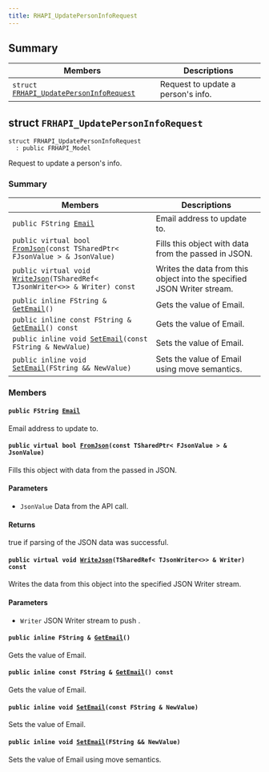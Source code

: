 ```yaml
---
title: RHAPI_UpdatePersonInfoRequest
---
```


## Summary

 Members                        | Descriptions                                
--------------------------------|---------------------------------------------
`struct `[`FRHAPI_UpdatePersonInfoRequest`](#structFRHAPI__UpdatePersonInfoRequest) | Request to update a person&#39;s info.

## struct `FRHAPI_UpdatePersonInfoRequest` <a id="structFRHAPI__UpdatePersonInfoRequest"></a>

```
struct FRHAPI_UpdatePersonInfoRequest
  : public FRHAPI_Model
```

Request to update a person&#39;s info.

### Summary

 Members                        | Descriptions                                
--------------------------------|---------------------------------------------
`public FString `[`Email`](#structFRHAPI__UpdatePersonInfoRequest_1af5a820fdad3bb4e59df07be959c7858e) | Email address to update to.
`public virtual bool `[`FromJson`](#structFRHAPI__UpdatePersonInfoRequest_1ab271bcfd365918be206355786350fdf7)`(const TSharedPtr< FJsonValue > & JsonValue)` | Fills this object with data from the passed in JSON.
`public virtual void `[`WriteJson`](#structFRHAPI__UpdatePersonInfoRequest_1a1bb8ac0bd4701974658495b231443f57)`(TSharedRef< TJsonWriter<>> & Writer) const` | Writes the data from this object into the specified JSON Writer stream.
`public inline FString & `[`GetEmail`](#structFRHAPI__UpdatePersonInfoRequest_1af78a67575dd9865d044c07949b497844)`()` | Gets the value of Email.
`public inline const FString & `[`GetEmail`](#structFRHAPI__UpdatePersonInfoRequest_1a45d6be43aae6a507a369fcd3a7bf6501)`() const` | Gets the value of Email.
`public inline void `[`SetEmail`](#structFRHAPI__UpdatePersonInfoRequest_1a645433b72c507ec2fe0e716b643527cb)`(const FString & NewValue)` | Sets the value of Email.
`public inline void `[`SetEmail`](#structFRHAPI__UpdatePersonInfoRequest_1a029fb9fdd039ad651f3afb5856dbd27f)`(FString && NewValue)` | Sets the value of Email using move semantics.

### Members

#### `public FString `[`Email`](#structFRHAPI__UpdatePersonInfoRequest_1af5a820fdad3bb4e59df07be959c7858e) <a id="structFRHAPI__UpdatePersonInfoRequest_1af5a820fdad3bb4e59df07be959c7858e"></a>

Email address to update to.

#### `public virtual bool `[`FromJson`](#structFRHAPI__UpdatePersonInfoRequest_1ab271bcfd365918be206355786350fdf7)`(const TSharedPtr< FJsonValue > & JsonValue)` <a id="structFRHAPI__UpdatePersonInfoRequest_1ab271bcfd365918be206355786350fdf7"></a>

Fills this object with data from the passed in JSON.

#### Parameters
* `JsonValue` Data from the API call.

#### Returns
true if parsing of the JSON data was successful.

#### `public virtual void `[`WriteJson`](#structFRHAPI__UpdatePersonInfoRequest_1a1bb8ac0bd4701974658495b231443f57)`(TSharedRef< TJsonWriter<>> & Writer) const` <a id="structFRHAPI__UpdatePersonInfoRequest_1a1bb8ac0bd4701974658495b231443f57"></a>

Writes the data from this object into the specified JSON Writer stream.

#### Parameters
* `Writer` JSON Writer stream to push .

#### `public inline FString & `[`GetEmail`](#structFRHAPI__UpdatePersonInfoRequest_1af78a67575dd9865d044c07949b497844)`()` <a id="structFRHAPI__UpdatePersonInfoRequest_1af78a67575dd9865d044c07949b497844"></a>

Gets the value of Email.

#### `public inline const FString & `[`GetEmail`](#structFRHAPI__UpdatePersonInfoRequest_1a45d6be43aae6a507a369fcd3a7bf6501)`() const` <a id="structFRHAPI__UpdatePersonInfoRequest_1a45d6be43aae6a507a369fcd3a7bf6501"></a>

Gets the value of Email.

#### `public inline void `[`SetEmail`](#structFRHAPI__UpdatePersonInfoRequest_1a645433b72c507ec2fe0e716b643527cb)`(const FString & NewValue)` <a id="structFRHAPI__UpdatePersonInfoRequest_1a645433b72c507ec2fe0e716b643527cb"></a>

Sets the value of Email.

#### `public inline void `[`SetEmail`](#structFRHAPI__UpdatePersonInfoRequest_1a029fb9fdd039ad651f3afb5856dbd27f)`(FString && NewValue)` <a id="structFRHAPI__UpdatePersonInfoRequest_1a029fb9fdd039ad651f3afb5856dbd27f"></a>

Sets the value of Email using move semantics.


